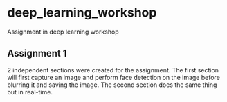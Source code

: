 # deep_learning_workshop
Assignment in deep learning workshop

## Assignment 1
2 independent sections were created for the assignment. The first section will first capture an image and perform face detection on the image before blurring it and saving the image. The second section does the same thing but in real-time. 
